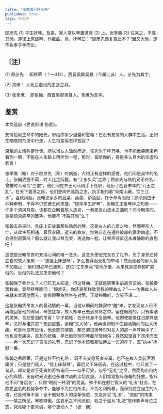 ```yaml
---
title: "张季鹰吊顾彦先"
published: true
tags: 刘义庆
---
```


顾彦先 (1) 平生好琴。及丧，家人常以琴置灵床 (2) 上。张季鹰 (3) 往哭之，不胜其恸。遂径上床鼓琴，作数曲，竟，抚琴曰：“顾彦先颇复赏此不？”因又大恸，遂不执孝子手而出。

## 〔注〕

(1) 顾彦先： 即顾荣（？—312），西晋吴郡吴县（今属江苏）人。彦先为其字。

(2) 灵床： 人死后虚设的坐卧之具。

(3) 张季鹰： 即张翰，西晋吴郡吴县人。季鹰为其字。

## 鉴赏

本文选自《世说新语·伤逝》。

友情恰似生命中的阳光，带给你多少温馨和慰藉！在没有友情的人群中生活，正如在暗夜的荒漠中行走，人生将变得怎样孤寂？

深挚的友情弥足珍贵。所以当友人溘然而逝，任凭你千呼万唤，也不能微笑醒来再看你一眼，不能在人生路上再伴你一程，那时，留给你的，将是多么巨大的空虚和悲哀！

张季鹰（翰）对于顾彦先（荣）的病逝，大约正有这样的感觉。他们同是吴中的名士。张翰洒脱不羁，时人比之阮籍，有“江东步兵”之称；顾彦先与陆机兄弟齐名，曾被时人号为“三俊”。他们同在齐王司马冏手下任职，经历了西晋末年的“八王之乱”。在天下震荡之际，他们更同怀高蹈之志，执手相约着“采南山蕨，饮三江水”。当秋风起，张翰思家乡的菰菜、莼羹、鲈鱼脍，终于命驾而归；顾荣则由于种种牵制，不得不仍在诸王间周旋。“顾荣平生好琴”，张翰又正是琴声之知音——许多个清风月夜，该都在企盼着故人造访，一奏那高山流水之曲吧？而今盼来的，竟是顾荣病卒的噩耗，他能不“不胜其恸”么？

张翰去吊丧时，灵床上正放着那张熟悉的琴。这是友人的心爱之物，然而琴在人亡，从此生死相违、音容永隔。逝去的故友，你独自走在通往彼岸的渺渺幽途，不会感到寂寞吗？那么就让我以琴当哭，再送你一程，让琴声倾诉这永难静歇的哀思吧！

这便是张翰吊丧时充溢心间的唯一念头。这念头使他完全忘了礼节，忘了身旁还侍立着的故人亲属——“遂径上床鼓琴”，多么鲁莽而无礼的举动！然而死者的家人竟不加阻止： 他们想必早已熟知，这位“江东步兵”哀乐所至，从来就是这样超旷脱俗的，世俗的礼法又怎奈他何？

张翰弹了些什么？人们已无从知道。但这琴曲，无疑是顾荣生前最赏识的。张翰奏罢数曲，竟然抚琴而问：“顾彦先，你还是那样欣赏我的琴曲么？”——仿佛故人从来就未曾离他而去，仿佛顾荣依然坐在对面，正凝神聆听，含笑不语……

这是张翰凭吊友人的最动情的一幕。当他从瞬间的静寂中“醒”来，才发现友人已不再能回答他的询问，琴弦犹存，故人却早已去到冥冥之中。留在眼前的，只有素洁的灵床，含悲堕泪的吊客！钟子期死，伯牙终身不复鼓琴。他即使能像往日那样鼓琴，又将与谁共赏？想到这些，张翰“又大恸”，他再也抑制不住翻涌胸间的巨大伤痛。可是他没有说话，他全部的深情，都已溶进抚琴时对友人的那一声呼唤中了；他也没有痛哭，丧友的悲痛，早已借琮琮的琴曲尽情倾泻；竟然就径自下灵床而去——再一次忘记了丧吊的礼节，忘记了他本该和那位侍立一旁的孝子，去“执手”抚慰一番。

张翰之吊顾荣，正是这样不拘礼俗： 既不去安慰死者亲属，也不在故人灵前洒泪痛哭；只是登门径入，“径上床鼓琴”，最后又下床径去。在这过程中，他只说了一句话，却又是对于死者的奇特询问——似乎可笑，似乎“无礼”之至，然而均出自内心的真情，出自时光流逝也永难冲淡的深切哀思。人们常常指斥张翰的狂放，指斥他不问“身后名”，只顾“眼前一杯酒”的荒诞。殊不知在假仁假义的“礼法”社会，在欺世盗名的权势争夺中，能够不为世俗所染，不为名利所移，而保持独立自主的人格，已是何等不易！至于他对故人的深挚情谊，又岂肯受“礼法”、“流俗”的拘束——情之所至，琴歌啸傲。这哀乐之不同流俗，较之于屈从“礼法”故作嘶声号泣之态，究竟哪个更真诚，哪个更动人？（张　巍）
